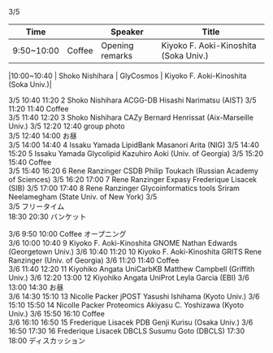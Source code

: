 3/5	

| Time | |  Speaker | Title |
|---|---|---|---|
|9:50~10:00	| Coffee	| Opening remarks |			Kiyoko F. Aoki-Kinoshita (Soka Univ.) |

|10:00~10:40	 	|	Shoko Nishihara	| GlyCosmos	| Kiyoko F. Aoki-Kinoshita (Soka Univ.)|

3/5	10:40	11:20	2		Shoko Nishihara	ACGG-DB	Hisashi Narimatsu (AIST)
3/5	11:20	11:40	Coffee				
3/5	11:40	12:20	3		Shoko Nishihara	CAZy	Bernard Henrissat (Aix-Marseille Univ.)
3/5	12:20	12:40		group photo			
3/5	12:40	14:00	お昼				
3/5	14:00	14:40	4		Issaku Yamada	LipidBank	Masanori Arita (NIG)
3/5	14:40	15:20	5		Issaku Yamada	Glycolipid	Kazuhiro Aoki (Univ. of Georgia)
3/5	15:20	15:40	Coffee				
3/5	15:40	16:20	6		Rene Ranzinger	CSDB	Philip Toukach (Russian Academy of Sciences)
3/5	16:20	17:00	7		Rene Ranzinger	Expasy	Frederique Lisacek (SIB)
3/5	17:00	17:40	8		Rene Ranzinger	Glycoinformatics tools 	Sriram Neelamegham (State Univ. of New York)
3/5							
3/5				フリータイム			
	18:30	20:30		バンケット			
							
3/6	9:50	10:00	Coffee	オープニング			
3/6	10:00	10:40	9		Kiyoko F. Aoki-Kinoshita	GNOME	Nathan Edwards (Georgetown Univ.)
3/6	10:40	11:20	10		Kiyoko F. Aoki-Kinoshita	GRITS	Rene Ranzinger (Univ. of Georgia)
3/6	11:20	11:40	Coffee				
3/6	11:40	12:20	11		Kiyohiko Angata	UniCarbKB	Matthew Campbell (Griffith Univ.)
3/6	12:20	13:00	12		Kiyohiko Angata	UniProt	Leyla Garcia (EBI)
3/6	13:00	14:30	お昼				
3/6	14:30	15:10	13		Nicolle Packer	jPOST	Yasushi Ishihama (Kyoto Univ.)
3/6	15:10	15:50	14		Nicolle Packer	Proteomics	Akiyasu C. Yoshizawa (Kyoto Univ.)
3/6	15:50	16:10	Coffee				
3/6	16:10	16:50	15		Frederique Lisacek	PDB	Genji Kurisu (Osaka Univ.)
3/6	16:50	17:30	16		Frederique Lisacek	DBCLS	Susumu Goto (DBCLS)
	17:30	18:00		ディスカッション			
